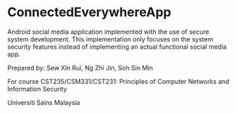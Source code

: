 # ConnectedEverywhereApp

Android social media application implemented with the use of secure system development. 
This implementation only focuses on the system security features instead of implementing an actual functional social media app.

Prepared by:
Sew Xin Rui,
Ng Zhi Jin,
Soh Sin Min

For course CST235/CSM331/CST231:
Principles of Computer Networks and Information Security

Universiti Sains Malaysia
